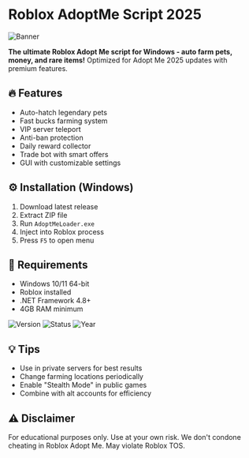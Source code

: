 # Roblox AdoptMe Script 2025

![Banner](https://i.postimg.cc/05LM1bYD/e0a4f47f-0736-4eee-9791-425172eba9ba.png)

**The ultimate Roblox Adopt Me script for Windows - auto farm pets, money, and rare items!** Optimized for Adopt Me 2025 updates with premium features.

## 🔥 Features
- Auto-hatch legendary pets
- Fast bucks farming system
- VIP server teleport
- Anti-ban protection
- Daily reward collector
- Trade bot with smart offers
- GUI with customizable settings

## ⚙️ Installation (Windows)
1. Download latest release
2. Extract ZIP file
3. Run `AdoptMeLoader.exe`
4. Inject into Roblox process
5. Press `F5` to open menu

## 📌 Requirements
- Windows 10/11 64-bit
- Roblox installed
- .NET Framework 4.8+
- 4GB RAM minimum

![Version](https://img.shields.io/badge/version-2.5.1-green)
![Status](https://img.shields.io/badge/status-stable-brightgreen)
![Year](https://img.shields.io/badge/release-2025-blue)

## 💡 Tips
- Use in private servers for best results
- Change farming locations periodically
- Enable "Stealth Mode" in public games
- Combine with alt accounts for efficiency

## ⚠️ Disclaimer
For educational purposes only. Use at your own risk. We don't condone cheating in Roblox Adopt Me. May violate Roblox TOS.